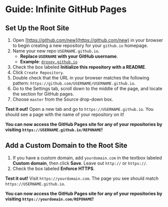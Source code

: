 # Guide: Infinite GitHub Pages

## Set Up the Root Site

1. Open [https://github.com/new](https://github.com/new) in your browser to begin creating a new repository for your `github.io` homepage.
1. Name your new repo `USERNAME.github.io`.
   - **Replace `USERNAME` with your GitHub username**.
   - **Example**: [`droxey.github.io`](https://github.com/droxey/droxey.github.io)
1. Check the box labeled **Initialize this repository with a README**.
1. Click `Create Repository`.
1. Double check that the URL in your browser matches the following pattern: `https://github.com/USERNAME/USERNAME.github.io`.
1. Go to the Settings tab, scroll down to the middle of the page, and locate the section for GitHub pages.
1. Choose `master` from the Source drop-down box.

**Test it out!** Open a new tab and go to `https://USERNAME.github.io`. You should see a page with the name of your repository on it!

**You can now access the GitHub Pages site for any of your repositories by visiting `https://USERNAME.github.io/REPONAME`!**

## Add a Custom Domain to the Root Site

1. If you have a custom domain, add `yourdomain.com` in the textbox labeled **Custom domain**, then click **Save**. Leave out `http://` or `https://`.
1. Check the box labeled **Enforce HTTPS**.

**Test it out!** Visit `https://yourdomain.com`. The page you see should match `https://USERNAME.github.io`.

**You can now access the GitHub Pages site for any of your repositories by visiting `https://yourdomain.com/REPONAME`!**
